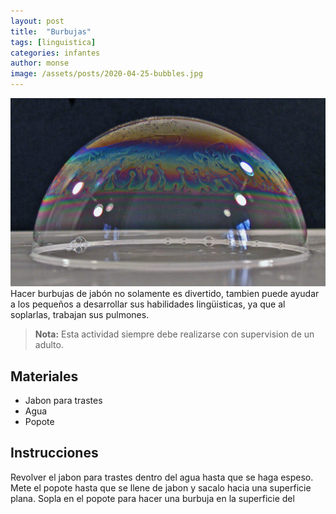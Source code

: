 ```yaml
---
layout: post
title:  "Burbujas"
tags: [linguistica]
categories: infantes
author: monse
image: /assets/posts/2020-04-25-bubbles.jpg
---
```

![Actividad para Burbujas](/assets/posts/2020-04-25-bubbles.jpg)
Hacer burbujas de jabón no solamente es divertido, tambien puede ayudar a los pequeños a desarrollar sus habilidades lingüisticas, ya que al soplarlas, trabajan sus pulmones.
> **Nota:** Esta actividad siempre debe realizarse con supervision de un adulto.

## Materiales

- Jabon para trastes
- Agua
- Popote

## Instrucciones
Revolver el jabon para trastes dentro del agua hasta que se haga espeso.
Mete el popote hasta que se llene de jabon y sacalo hacia una superficie plana.
Sopla en el popote para hacer una burbuja en la superficie del 